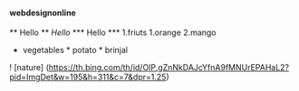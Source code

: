 #### webdesignonline
** Hello **
*Hello*
*** Hello ***
1.friuts
    1.orange
    2.mango
    
* vegetables
        * potato
        * brinjal

! [nature] (https://th.bing.com/th/id/OIP.gZnNkDAJcYfnA9fMNUrEPAHaL2?pid=ImgDet&w=195&h=311&c=7&dpr=1.25)
